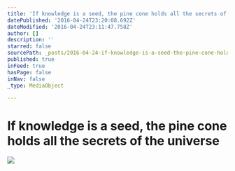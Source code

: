 ```yaml
---
title: 'If knowledge is a seed, the pine cone holds all the secrets of the universe'
datePublished: '2016-04-24T23:20:08.692Z'
dateModified: '2016-04-24T23:11:47.758Z'
author: []
description: ''
starred: false
sourcePath: _posts/2016-04-24-if-knowledge-is-a-seed-the-pine-cone-holds-all-the-secrets.md
published: true
inFeed: true
hasPage: false
inNav: false
_type: MediaObject

---
```

# If knowledge is a seed, the pine cone holds all the secrets of the universe
![](https://the-grid-user-content.s3-us-west-2.amazonaws.com/35a8acd0-453e-41d3-8979-902ead8b3247.jpg)